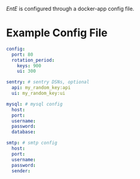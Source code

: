 _EntE_ is configured through a docker-app config file.

# Example Config File

```yml
config:
  port: 80
  rotation_period:
    keys: 900
    ui: 300

sentry: # sentry DSNs, optional
  api: my_random_key:api
  ui: my_random_key:ui

mysql: # mysql config
  host:
  port:
  username:
  password:
  database:

smtp: # smtp config
  host:
  port:
  username:
  password:
  sender:
```
